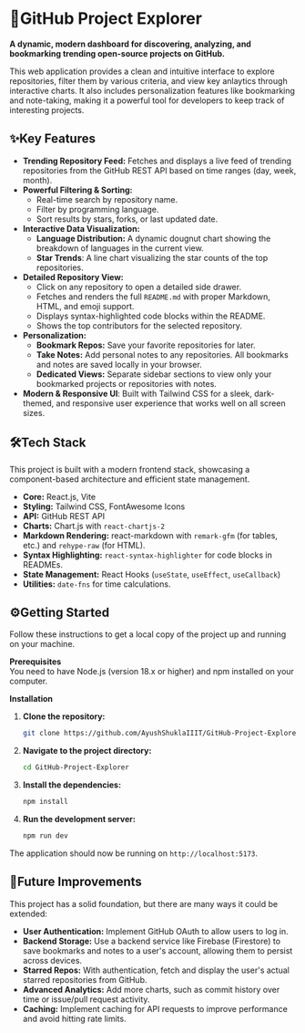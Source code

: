 # 🚀GitHub Project Explorer  

**A dynamic, modern dashboard for discovering, analyzing, and bookmarking trending open-source projects on GitHub.**  

This web application provides a clean and intuitive interface to explore repositories, filter them by various criteria, and view key anlaytics through interactive charts. It also includes personalization features like bookmarking and note-taking, making it a powerful tool for developers to keep track of interesting projects.

## ✨Key Features

- **Trending Repository Feed:** Fetches and displays a live feed of trending repositories from the GitHub REST API based on time ranges (day, week, month).
- **Powerful Filtering & Sorting:**
    - Real-time search by repository name.
    - Filter by programming language.
    - Sort results by stars, forks, or last updated date.
- **Interactive Data Visualization:**
    - **Language Distribution:** A dynamic dougnut chart showing the breakdown of languages in the current view.
    - **Star Trends**: A line chart visualizing the star counts of the top repositories.
- **Detailed Repository View:**
    - Click on any repository to open a detailed side drawer.
    - Fetches and renders the full `README.md` with proper Markdown, HTML, and emoji support.
    - Displays syntax-highlighted code blocks within the README.
    - Shows the top contributors for the selected repository.
- **Personalization:**
    - **Bookmark Repos:** Save your favorite repositories for later.
    - **Take Notes:** Add personal notes to any repositories. All bookmarks and notes are saved locally in your browser.
    - **Dedicated Views:** Separate sidebar sections to view only your bookmarked projects or repositories with notes.
- **Modern & Responsive UI**: Built with Tailwind CSS for a sleek, dark-themed, and responsive user experience that works well on all screen sizes.

## 🛠️Tech Stack

This project is built with a modern frontend stack, showcasing a component-based architecture and efficient state management.

- **Core:** React.js, Vite
- **Styling:** Tailwind CSS, FontAwesome Icons
- **API:** GitHub REST API
- **Charts:** Chart.js with `react-chartjs-2`
- **Markdown Rendering:** react-markdown with `remark-gfm` (for tables, etc.) and `rehype-raw` (for HTML).
- **Syntax Highlighting:** `react-syntax-highlighter` for code blocks in READMEs.
- **State Management:** React Hooks (`useState`, `useEffect`, `useCallback`)
- **Utilities:** `date-fns` for time calculations.

## ⚙️Getting Started

Follow these instructions to get a local copy of the project up and running on your machine.

**Prerequisites**  
You need to have Node.js (version 18.x or higher) and npm installed on your computer.

**Installation**  

1. **Clone the repository:**
    ```bash
    git clone https://github.com/AyushShuklaIIIT/GitHub-Project-Explorer.git
    ```
2. **Navigate to the project directory:**
    ```bash
    cd GitHub-Project-Explorer
    ```
3. **Install the dependencies:**
    ```bash
    npm install
    ```
4. **Run the development server:**
    ```bash
    npm run dev
    ```

The application should now be running on `http://localhost:5173`.

## 🚀Future Improvements

This project has a solid foundation, but there are many ways it could be extended:

- **User Authentication:** Implement GitHub OAuth to allow users to log in.
- **Backend Storage:** Use a backend service like Firebase (Firestore) to save bookmarks and notes to a user's account, allowing them to persist across devices.
- **Starred Repos:** With authentication, fetch and display the user's actual starred repositories from GitHub.
- **Advanced Analytics:** Add more charts, such as commit history over time or issue/pull request activity.
- **Caching:** Implement caching for API requests to improve performance and avoid hitting rate limits.

